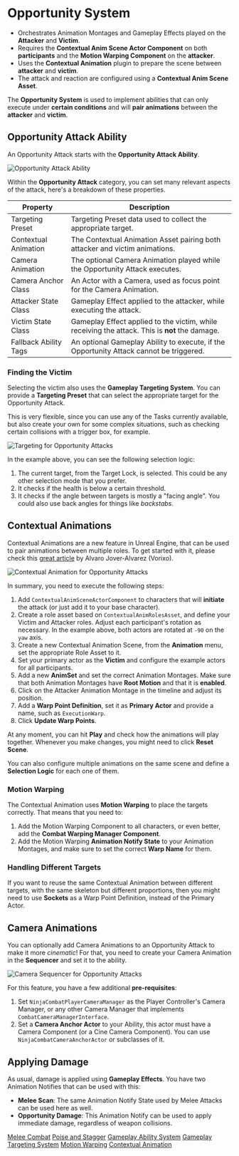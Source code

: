 # Opportunity System
<primary-label ref="combat"/>
<secondary-label ref="advanced"/>
<secondary-label ref="experimental"/>

<tldr>
    <ul>
        <li>Orchestrates Animation Montages and Gameplay Effects played on the <b>Attacker</b> and <b>Victim</b>.</li>
        <li>Requires the <b>Contextual Anim Scene Actor Component</b> on both <b>participants</b> and the <b>Motion Warping Component</b> on the <b>attacker</b>.</li>
        <li>Uses the <b>Contextual Animation</b> plugin to prepare the scene between <b>attacker</b> and <b>victim</b>.</li>
        <li>The attack and reaction are configured using a <b>Contextual Anim Scene Asset</b>.</li>
    </ul>
</tldr>

The **Opportunity System** is used to implement abilities that can only execute under **certain conditions** and will
**pair animations** between the **attacker** and **victim**.

## Opportunity Attack Ability

An Opportunity Attack starts with the **Opportunity Attack Ability**.

<img src="cbt_execute_ability.png" alt="Opportunity Attack Ability" border-effect="line" thumbnail="true"/>

Within the **Opportunity Attack** category, you can set many relevant aspects of the attack, here's a breakdown of these
properties.

| Property              | Description                                                                                    |
|-----------------------|------------------------------------------------------------------------------------------------|
| Targeting Preset      | Targeting Preset data used to collect the appropriate target.                                  |
| Contextual Animation  | The Contextual Animation Asset pairing both attacker and victim animations.                    |
| Camera Animation      | The optional Camera Animation played while the Opportunity Attack executes.                    |
| Camera Anchor Class   | An Actor with a Camera, used as focus point for the Camera Animation.                          |
| Attacker State Class  | Gameplay Effect applied to the attacker, while executing the attack.                           |
| Victim State Class    | Gameplay Effect applied to the victim, while receiving the attack. This is **not** the damage. |
| Fallback Ability Tags | An optional Gameplay Ability to execute, if the Opportunity Attack cannot be triggered.        |

### Finding the Victim

Selecting the victim also uses the **Gameplay Targeting System**. You can provide a **Targeting Preset** that can select
the appropriate target for the Opportunity Attack.

This is very flexible, since you can use any of the Tasks currently available, but also create your own for some complex
situations, such as checking certain collisions with a trigger box, for example.

<img src="cbt_execute_targeting.png" alt="Targeting for Opportunity Attacks" border-effect="line" thumbnail="true"/>

In the example above, you can see the following selection logic:

1. The current target, from the Target Lock, is selected. This could be any other selection mode that you prefer.
2. It checks if the health is below a certain threshold.
3. It checks if the angle between targets is mostly a "facing angle". You could also use back angles for things like _backstabs_.

## Contextual Animations

Contextual Animations are a new feature in Unreal Engine, that can be used to pair animations between multiple roles.
To get started with it, please check this [great article][1] by Alvaro Jover-Alvarez (Vorixo).

<img src="cbt_execute_contextual_animation.png" alt="Contextual Animation for Opportunity Attacks" border-effect="line" thumbnail="true"/>

In summary, you need to execute the following steps:

1. Add `ContextualAnimSceneActorComponent` to characters that will **initiate** the attack (or just add it to your base character). 
2. Create a role asset based on `ContextualAnimRolesAsset`, and define your Victim and Attacker roles. Adjust each participant's rotation as necessary. In the example above, both actors are rotated at `-90` on the `yaw` axis.
3. Create a new Contextual Animation Scene, from the **Animation** menu, set the appropriate Role Asset to it.
4. Set your primary actor as the **Victim** and configure the example actors for all participants.
5. Add a new **AnimSet** and set the correct Animation Montages. Make sure that both Animation Montages have **Root Motion** and that it is **enabled**.
6. Click on the Attacker Animation Montage in the timeline and adjust its position.
7. Add a **Warp Point Definition**, set it as **Primary Actor** and provide a name, such as `ExecutionWarp`.
8. Click **Update Warp Points**.

At any moment, you can hit **Play** and check how the animations will play together. Whenever you make changes, you might
need to click **Reset Scene**.

You can also configure multiple animations on the same scene and define a **Selection Logic** for each one of them.

### Motion Warping

The Contextual Animation uses **Motion Warping** to place the targets correctly. That means that you need to:

1. Add the Motion Warping Component to all characters, or even better, add the **Combat Warping Manager Component**.
2. Add the Motion Warping **Animation Notify State** to your Animation Montages, and make sure to set the correct **Warp Name** for them.

### Handling Different Targets

If you want to reuse the same Contextual Animation between different targets, with the same skeleton but different 
proportions, then you might need to use **Sockets** as a Warp Point Definition, instead of the Primary Actor.

## Camera Animations

You can optionally add Camera Animations to an Opportunity Attack to make it more _cinematic_! For that, you need to 
create your Camera Animation in the **Sequencer** and set it to the ability.

<img src="cbt_execute_camera_sequencer.png" alt="Camera Sequencer for Opportunity Attacks" border-effect="line" thumbnail="true"/>

For this feature, you have a few additional **pre-requisites**:

1. Set `NinjaCombatPlayerCameraManager` as the Player Controller's Camera Manager, or any other Camera Manager that implements `CombatCameraManagerInterface`.
2. Set a **Camera Anchor Actor** to your Ability, this actor must have a Camera Component (or a Cine Camera Component). You can use `NinjaCombatCameraAnchorActor` or subclasses of it. 

## Applying Damage

As usual, damage is applied using **Gameplay Effects**. You have two Animation Notifies that can be used with this:

- **Melee Scan**: The same Animation Notify State used by Melee Attacks can be used here as well. 
- **Opportunity Damage**: This Animation Notify can be used to apply immediate damage, regardless of weapon collisions. 

[1]: https://vorixo.github.io/devtricks/contextual-anim/

<seealso style="cards">
    <category ref="related">
        <a href="cbt_melee_combat.md" summary="Details about the Melee Combat design.">Melee Combat</a>
        <a href="cbt_poise_and_stagger.md" summary="Details about the Poise and Stagger design.">Poise and Stagger</a>
    </category>
    <category ref="external">
        <a href="https://dev.epicgames.com/documentation/en-us/unreal-engine/gameplay-ability-system-for-unreal-engine" summary="Official documentation for the Gameplay Ability System.">Gameplay Ability System</a>
        <a href="https://dev.epicgames.com/documentation/en-us/unreal-engine/gameplay-targeting-system-in-unreal-engine" summary="Official documentation for the Gameplay Targeting System.">Gameplay Targeting System</a>
        <a href="https://dev.epicgames.com/documentation/en-us/unreal-engine/motion-warping-in-unreal-engine" summary="Official documentation for Motion Warping.">Motion Warping</a>
        <a href="https://vorixo.github.io/devtricks/contextual-anim/" summary="Excellent introduction to Contextual Animations, by Vorixo.">Contextual Animation</a>
    </category>
</seealso>